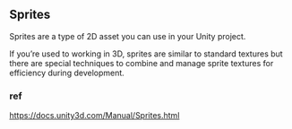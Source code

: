 ## Sprites
Sprites are a type of 2D asset you can use in your Unity project.

If you’re used to working in 3D, sprites are similar to standard textures but there are special techniques to combine and manage sprite textures for efficiency during development.







### ref 
https://docs.unity3d.com/Manual/Sprites.html
